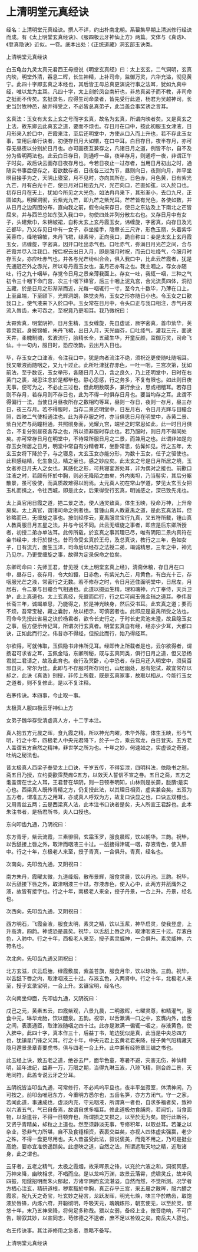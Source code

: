 # 上清明堂元真经诀

经名：上清明堂元真经诀。撰人不详，约出朴南北朝。系纂集早期上清派修行经诀而成。有《太上明堂玄真经诀》、《服四极云牙神仙上方》两篇。文体与《真诰》、《登真隐诀》近似。一卷。底本出处：《正统道藏》洞玄部玉诀类。

上清明堂元真经诀

白玉龟台九灵太真元君西王母授说《明堂玄真经》曰：太上玄玄，二气洞明，玄真内映，明堂外清，吞息二晖，长生神精，上补司命，监御万灵，六华充溢，彻见黄宁。此四十字即玄真之本经也，其后皆王母总真更演说行事之法耳，犹如九真中经，唯以龙为主耳。凡四十字，太上刻於凤台南轩也，非总真弟子而不教，非司命之挺而不传矣。玄挺录名，应得生司命录者，皆先受行此道，杨君为吴越神司，长史当封牧种邑，故并得受之，不必皆总真弟子，此当盖会事奖诱之言耳。

玄真法：玉女有太玄上玄之号而字玄真，故名为玄真，所谓内映者矣。又是真玄之上法，故东卿云此真玄之道，要而不烦也。存日月在口中，按此初服玉女津液，日月形来入於口中，芒霞来注，至后还明堂中，方使从口入而上升也，若不存此玉女事，宜用后单行诀者，初便存日月大如镮，在口中耳。白日存日，夜半存月，亦可存无昼夜以分别於日月也。亦可画夜互兼存之，凡诸日月之道，例皆不尔，自不及分为昏明两法也。此云白日存日，则通呼一昼，夜半存月，则通呼一夜，非谓正午子时矣，故后诀云画存日夜存月也。今若日夜止一过存者，当用日月初出之时，通随实书事后便存之，若欲数存者，日夜各三过为节，昼则向日，夜则向月，并平坐暝目接手为之，天阴止寝室，月不见时，亦向其所在。日色赤，月色黄，日有紫光九芒，月有白光十芒，使日月对口相去九尺，光芒向口，芒直如弦，以入於口也。初存日月在天上，犹如今所见之大光色，如法冉冉来下，其形渐小，去口九尺，正圆如丸，明耀洞彻，云紫光九芒，即九芒之紫光耳。芒芒皆有光色，各使如数，并从日月之边周围分布，直向我之前，假令向来存日，使日之东边及上下南北之芒皆屈来，并与西芒总如东弦入我口中，勿使四处并列分散左右也。又存日月中有女子，头建紫巾，朱锦帔裙，自称太玄上玄丹霞玉女，讳缠旋，字密真，向存日及光芒都毕，乃又存见日中有一女子，恭坐接手，隐章长三尺许，形色玉丽，头着紫华芙蓉巾，绛地锦帔，朱丹飞裙，绿素带，正向我口，跪自称曰：妾是太玄上玄丹霞玉女，讳缠旋，字密真，因开口吐出赤气也。口吐赤气，弥满日月光芒之间，合与芒霞并尽入注我口。按后祝云出日入月，即是服月时祝，而云口吐绛气，今服月时存玉女，亦应吐赤气也，并各与光芒纷纠合会，俱入我口中，比此云芒霞者，犹是先通冠芒外之赤光，所以号丹霞玉女也，虽月芒亦有之也。我主咽之，存女亦随吐，行之九十咽毕，存觉令日月之景亲薄我面上。存女一吐，我辄一咽，三种之气初令三十咽下命门宫，次三十咽下绛官，后三十咽上泥丸宫，合光流贯四体，洞彻五藏，於是日月之形渐渐而近，光每一咽辄行一寸，至今九十数毕，乃薄在口上，上至鼻端，下至颐下，光辉洞朗，殊觉炎热，玉女之形亦随日小也。令玉女之口歠我口上，使气液来下入於口中。玉女常在日月中，令头口正与我口相注，赤气丹液流入唇齿，未可吞之，至祝竟乃更咽耳。我乃微祝曰：

太霄紫真，明堂阴神，日月生精，玉女缠旋，先自虚诞，厥字密真，首巾紫华，芙蓉灵冠，身披锦帔，朱丹飞裙，出日入月，天光幽芬，口吐绛气，灌我三元，面说天井，柔魄制魂，玄液流行，胎精长全，五藏生华，开童反颜，监御万灵，司命飞仙。十一句内，服日时，恐应改韵，云出月入日也。

毕，存玉女之口津液，令注我口中，犹是向者流注不绝，须祝讫更使随吐随咽耳。我又嗽液而随咽之，又九十过止。此所吐津犹存赤色，一吐一咽，三宫次第，犹如前法，至乎数讫，玉女举形，各随日月入口，含之良久，乃上还明堂中，日时在右黄门之裹，凝思注念於是都毕也。静心思感，行之务多，不复有限也。如此则日夜无事，便可为之，不必止三过也，但此明数既多，兼行余业，思或相稽耳。若存日则不存月，若存月则不存日也，此为不得一时俱存日月也。要当均存之耳。此谓不得偏行一法，当使日月昼夜所存之数相均等耳，昼则一存日，夜则一存月，昼三存日，夜三存月。若不得服时，当存二景还明堂中，日左月右，令日月光辉与目瞳合照，四映二气使相通注也。此为非存服之时，亦当俱思日月在明堂中，赤黄二景、紫白光芒与两瞳相通，共照彻身面，光耀九宫，端坐之时常思如此，此一时日月俱合，不复分别昼夜各存之也，所以须非服时存此也，若乃服时，则日月不得同处矣。亦可常存日月在明堂中，不待常所服日月之二景，而兼用之也。此谓非如是向存玉女所居之日月，明堂中常自有分精者耳，坐卧常思，仿髴如见。行之五年，太玄玉女将下降於子，与之寝息，太玄玉女亦能分形，为数十玉女，任子之驱使也。此积感结精，化生象见，精之至也，感之妙应矣。此太玄之号是日月所居之境，玉女者亦日月夫人之女也，其感化之形，可共寝宴游处耳，非为偶对之接也。前歠口注液之时，若颇有怀於中胸，则必无降陌之由矣，外内夷坦，乃当髻实，其后分躯散景，虽可役使，而真质故难得以附焉。太元真人初在常山学道，梦见太玄玉女把玉札而携之，令往西城，即是此女，后果得受行玄真，明诚感之，深已致先兆也。

太上真官用日霞之道，挹二景之法，使人通灵致真，体生玉映，役命万神，上升帝房矣。太上真官，谓诸司命之例者也。昔锺山真人教夏禹之道，是此玄真法耳，但钞略而已，无缠旋之事也。按剑经序云，夏禹服灵宝行九真，又五符所载，锺山真人教禹服日月五星之法，并与今说不同。此云无缠旋之事者，即应是后东卿所授者，初授二弟亦单法耳。此传所载，於玄真之事其理已尽，唯有阴阳二景内真符在金书经中，未行於世也。昔司命受玄真於王母，及总真诀，教行之三年，色如女子，日有流光，面生玉泽，司命后以经存之法授二弟，竭诚精思，三年之中，神光乃见尔，乃更受缠旋之事，故得为定录保命之位矣。

东卿司命曰：先师王君，昔见授《太上明堂玄真上经》，清斋休粮，存日月在口中，昼存日，夜存月，令大如镮，日赤色，有紫光九芒，月黄色，有白光十芒，存咽服光芒之液，常密行之无数。若不修存之时，令日月还住面明堂中，日居左，月居右，令二景与目瞳合气相通也。此道以摄运生精，理和魂神，六丁奉侍，天兵卫护，此上真道也。太上玄真经，先盟而后行，行之后可闻玉佩金珰之道耳。季伟昔长斋三年，诚竭单思，乃能得之，於是神光映身，然后受书耳。此玄真之道；要而不烦，吾常宝秘，藏之囊肘，故以相示，可慎密者也。此即应是夏禹所受之法也，司命今先授此省易之诀於杨君者，欲令长史行之，于时长史灵池未澄，故且隐玉女之事，后方便示传记耳，所谓次行玄真者。明堂玄真自有经，经亦少少耳，大都口诀，正如此而行之。伟昔亦不得经，但按此而行，始乃得经耳。

尔欲得，可就伟取，玉佩隐书非伟所见耳。经即传上所载者是也，云尔欲得者，谓扬君可求省之耳，玉佩金珰，东卿所秘，既与玄真同类，俱行日月之道，但又恐杨君就二君请之，故及此育也。夜行及冥卧，心中恐者，存日月还入明堂中，须臾百邪自灭，常尔为佳。此即与不存服时所存同也，山居幽处，思有犯试，故宜常存以却之，此诀《真诰》别授，非传上所载，既是玄真家事，故取以相从，今能行玉女之道者，则不复修此，是以不复注释。

右茅传诀。本四事，今止取一事。

太极真人服四极云牙神仙上方

女弟子魏华存受清虚真人方，十二字本注。

真人抱五方元晨之晖，食九霞之精，所以神光内曜，朱华外陈，体生玉映，形与气明，行之十年，四极老人中央元君降下，於子一合，乘云驾龙，白日登天。五方老人盖谓五方自然之精神，非世学之所为也。十年之妙，何速如之，实虚谈之奇道，吐纳之秘法也。

昔太极真人西梁子奉受太上口诀，千岁五传，不得妄泄，四明科法，依隐书之制，斋五日乃授，立约委歠霂熃痂G五方，以效天人誓信不宣之券。五日之斋，五方之耄盖谓在世之人耳，王君昔在华阴，则一日顿奉明知，山林则是长斋，胧膭t是实心也。西梁真人既传青精之方，仍复授此法，以其理日相资，虚实兼会矣。五双为五方者，谓准五方之用耳，亦或真人呼双为方，故复口诀显之也，口诀五双镮也。又用青丝五两；云是西梁真人法，此本注书口诀者是矣，夫人所宣王君辞也。此本朱注书者，是杨君所书，夫人口授也。

东向叩齿九通，乃阴祝曰：

东方青牙，紫云流霞，三素徘徊，玄霜玉罗，服食晨晖，饮以朝华。三韵。祝毕，以舌舐接上唇之外，取津而咽液三十过。一舐接得津辄一咽，存液青色，使入肝中。行之十年，东极老人来至，授子青真，一合俱升。青真，经名也。

次南向，先叩齿九通，又阴祝曰：

南方朱丹，霞曜太微，九道绛烟，散布景辉，服食灵晨，饮以丹池。三韵。祝毕，以舌舐接下唇之外，取津咽液三十过。存液赤色，使入心中，此两方并舐膺外之液，故皆有接字也。行之十年，南极老人来全，授子丹景，一合上升。丹景，经名也。

次西向，先叩齿九通，又阴祝曰：

西方明石，飞霞金液，服食太明，素灵之精，饮以玉浆，神华启灵，使我登虚，上升高清。四韵。神或恐是晨矣。祝毕，以舌舐上唇之内，取津咽液三十过。存液白色，入肺中。行之十年，西极老人来至，授子素灵威神，一合俱升。素灵威神，六符名也。

次北向，先叩齿九通又阴祝曰：

北方玄滋，庆云启胎，绿霞敷晨，紫盖苍旗，服食月华，饮以琼饴。三韵。祝毕，以舌舐下唇之内，取津咽液三十过。存液玄色，入两肾中。行之十年，北极老人来至，授子玄录宝明，一合上升。玄镰宝明，经名也。

次向南坐仰面，先叩齿九通，又阴祝曰：

戊己之元，黄素五云，四霞紫观，八景九晨，二明激晖，七曜灵尊，和精灌气，服食中元，琳华龙胎，饮以醴泉。五韵。祝毕，以舌漱满一口之中，玄膺内外，齿舌之间，表裹通匝，取津液随咽之四十过。此亦是漱满一徧辄一咽之，存液黄色，使入脾中。此四十字，真本作三十，后益丁书，笔边犹似是真，此当是中央总四方也，犹镇星门锋之义耳。行之十年，中央元君上玄黄老君来降，授子黄气阳精藏天隐月遁景录章青要虎书，俱与四老一合上升。此中兼有经符章三编之书也。

此玉经上诀，致五老之道，绝谷去尸，面华色童，寒暑不避，灾害无伤，神仙精明，延年进纪，益寿一万，万限之期，当得九琳玉液，八琼飞精，则合终二景，天地同符。此盖专说云牙之分耳。

五阴祝皆当叩齿九通，可常修行，不必鸡呜平旦也，夜半平坐寂室，体清神闲，乃可按之。前叩齿唯冠东方，今重明方悉尔也，五岳名笋，亦方方闭气。守一之家，若闻此道，事速成也，虚淡内充，守元咽液，所谓真一者也，自求多福者矣，致神以六液五气，气已自备焉，故谓自求多福耳。修此道极勿食脯肉，若闻饥，当食面物，以渐遣谷，不得一日顿弃也，所谓损之又损之，以至於无为矣。能行此断谷，又贤乎青精矣，却粒之上道也。然至须静淡无事，专修积年，以取益耳。若兼之以杂业，恐非气力所堪，自不及食锤相资，表裹交益矣，亦视人四体虚实强赢，老少之殊，不得一盘更尽用也。夫人昔虽受此法，叙说褒美，而竟不用之，乃可是挺业高绝，要亦宜准傍遥踪矣。此虚映之道，自然之法，所谓远取天地之精，近取诸身，此之谓也。

云牙者，五老之精气，太极之霞烟，故采晖景之锋，以充於六液之和，洞彻冥感，万神来降，幽映相求，不唱而应。是以龙吟万渊，故景云落霄，虎啸灵丘，故冲风四振，阳燧招明而朱火郁起，方诸罕阴而玄流湛溢，自然而然，不觉所测。况学者方栖心注玄，精研道根，秽累豁於中胸，真正存乎三宫，采五晨之散晖，服六醴之霞浆，祝九天之奇宝，吐玄妙之秘言，龙跃发晖，明光七焕，味三华於皓齿，取饱液於唇锋，内炼六府，开聪彻明，呼吸天元，魂魄炼形，朝玄使无，以至於灵，悠悠十年，末乃五神来降，将何足多称哉。猥以女弱，备经上业，微音绝响，不可广告，聊叙其妙，以宣同志，苟修德之不逮者，庶不足以咎毁之矣。南岳夫人叙也。

右王传诀事。其注非修用之急者，悉略不备写。

上清明堂元真经诀
